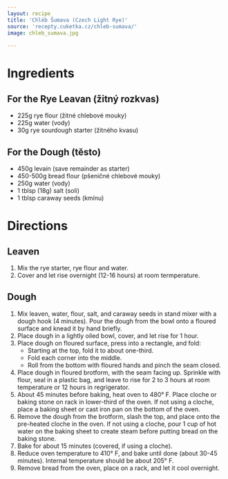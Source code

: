 ```yaml
---
layout: recipe
title: 'Chléb Šumava (Czech Light Rye)'
source: 'recepty.cuketka.cz/chleb-sumava/'
image: chleb_sumava.jpg
    
---
```


# Ingredients 

## For the Rye Leavan (žitný rozkvas)

- 225g rye flour (žitné chlebové mouky)
- 225g water (vody)
- 30g rye sourdough starter (žitného kvasu)

## For the Dough (těsto)

- 450g levain (save remainder as starter)
- 450-500g bread flour (pšeničné chlebové mouky)
- 250g water (vody)
- 1 tblsp (18g) salt (soli)
- 1 tblsp caraway seeds (kmínu)

# Directions

## Leaven 

1. Mix the rye starter, rye flour and water. 
2. Cover and let rise overnight (12-16 hours) at room termperature. 

## Dough 

1. Mix leaven, water, flour, salt, and caraway seeds in stand mixer with a dough hook (4 minutes). Pour the dough from the bowl onto a floured surface and knead it by hand briefly. 
2. Place dough in a lightly oiled bowl, cover, and let rise for 1 hour.
3. Place dough on floured surface, press into a rectangle, and fold: 
	- Starting at the top, fold it to about one-third. 
	- Fold each corner into the middle. 
	- Roll from the bottom with floured hands and pinch the seam closed. 
4. Place dough in floured brotform, with the seam facing up. Sprinkle with flour, seal in a plastic bag, and leave to rise for 2 to 3 hours at room temperature or 12 hours in regrigerator.
5. About 45 minutes before baking, heat oven to 480° F. Place cloche or baking stone on rack in lower-third of the oven. If not using a cloche, place a baking sheet or cast iron pan on the bottom of the oven. 
6. Remove the dough from the brotform, slash the top, and place onto the pre-heated cloche in the oven. If not using a cloche, pour 1 cup of hot water on the baking sheet to create steam before putting bread on the baking stone.
7. Bake for about 15 minutes (covered, if using a cloche). 
8. Reduce oven temperature to 410° F, and bake until done (about 30-45 minutes). Internal temperature should be about 205° F.
9. Remove bread from the oven, place on a rack, and let it cool overnight. 
